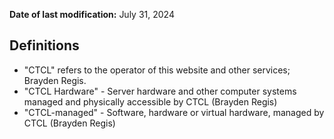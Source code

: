 **Date of last modification:** July 31, 2024

## Definitions

- "CTCL" refers to the operator of this website and other services; Brayden Regis.
- "CTCL Hardware" - Server hardware and other computer systems managed and physically accessible by CTCL (Brayden Regis)
- "CTCL-managed" - Software, hardware or virtual hardware, managed by CTCL (Brayden Regis)

